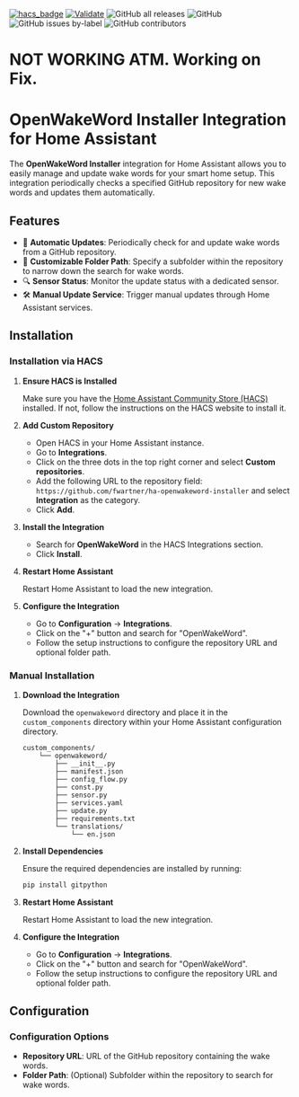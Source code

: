 [![hacs_badge](https://img.shields.io/badge/HACS-Custom-41BDF5.svg)](https://github.com/hacs/integration)
[![Validate](https://github.com/fwartner/ha-openwakeword-installer/actions/workflows/validate.yml/badge.svg)](https://github.com/fwartner/ha-openwakeword-installer/actions/workflows/validate.yml)
![GitHub all releases](https://img.shields.io/github/downloads/fwartner/ha-openwakeword-installer/total)
![GitHub](https://img.shields.io/github/license/fwartner/ha-openwakeword-installer)
![GitHub issues by-label](https://img.shields.io/github/issues/fwartner/ha-openwakeword-installer/bug?color=red)
![GitHub contributors](https://img.shields.io/github/contributors/fwartner/ha-openwakeword-installer)

# NOT WORKING ATM. Working on Fix.

# OpenWakeWord Installer Integration for Home Assistant
The **OpenWakeWord Installer** integration for Home Assistant allows you to easily manage and update wake words for your smart home setup. This integration periodically checks a specified GitHub repository for new wake words and updates them automatically.

## Features

- 🔄 **Automatic Updates**: Periodically check for and update wake words from a GitHub repository.
- 📁 **Customizable Folder Path**: Specify a subfolder within the repository to narrow down the search for wake words.
- 🔍 **Sensor Status**: Monitor the update status with a dedicated sensor.
- 🛠️ **Manual Update Service**: Trigger manual updates through Home Assistant services.

## Installation

### Installation via HACS

1. **Ensure HACS is Installed**

    Make sure you have the [Home Assistant Community Store (HACS)](https://hacs.xyz/) installed. If not, follow the instructions on the HACS website to install it.

2. **Add Custom Repository**

    - Open HACS in your Home Assistant instance.
    - Go to **Integrations**.
    - Click on the three dots in the top right corner and select **Custom repositories**.
    - Add the following URL to the repository field: `https://github.com/fwartner/ha-openwakeword-installer` and select **Integration** as the category.
    - Click **Add**.

3. **Install the Integration**

    - Search for **OpenWakeWord** in the HACS Integrations section.
    - Click **Install**.

4. **Restart Home Assistant**

    Restart Home Assistant to load the new integration.

5. **Configure the Integration**

    - Go to **Configuration** -> **Integrations**.
    - Click on the "+" button and search for "OpenWakeWord".
    - Follow the setup instructions to configure the repository URL and optional folder path.

### Manual Installation

1. **Download the Integration**

    Download the `openwakeword` directory and place it in the `custom_components` directory within your Home Assistant configuration directory.

    ```plaintext
    custom_components/
        └── openwakeword/
            ├── __init__.py
            ├── manifest.json
            ├── config_flow.py
            ├── const.py
            ├── sensor.py
            ├── services.yaml
            ├── update.py
            ├── requirements.txt
            └── translations/
                └── en.json
    ```

2. **Install Dependencies**

    Ensure the required dependencies are installed by running:

    ```bash
    pip install gitpython
    ```

3. **Restart Home Assistant**

    Restart Home Assistant to load the new integration.

4. **Configure the Integration**

    - Go to **Configuration** -> **Integrations**.
    - Click on the "+" button and search for "OpenWakeWord".
    - Follow the setup instructions to configure the repository URL and optional folder path.

## Configuration

### Configuration Options

- **Repository URL**: URL of the GitHub repository containing the wake words.
- **Folder Path**: (Optional) Subfolder within the repository to search for wake words.
